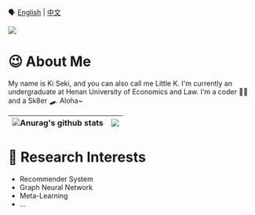 🗣️ [English](./README.md) | [中文](README.zh_CN.md)

![](https://komarev.com/ghpvc/?username=Ki-Seki)

# 😉 About Me

My name is Ki Seki, and you can also call me Little K. I'm currently an undergraduate at Henan University of Economics and Law. I'm a coder 🧑‍💻 and a Sk8er 🛹. Aloha~

| <img align="center" src="https://github-readme-stats.vercel.app/api?username=Ki-Seki&show_icons=true&include_all_commits=true&theme=buefy&hide_border=true" alt="Anurag's github stats" /> | <img align="center" src="https://github-readme-stats.vercel.app/api/top-langs/?username=Ki-Seki&layout=compact&theme=buefy&hide_border=true&hide=CSS,SCSS" /> |
| ------------- | ------------- |

# 🔬 Research Interests

- Recommender System
- Graph Neural Network
- Meta-Learning
- ...
